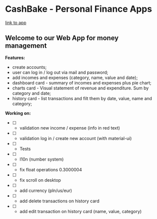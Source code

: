 # CashBake - Personal Finance Apps

[link to app](http://app.ninjacode.jfdd12.is-academy.pl/)

## Welcome to our Web App for money management

**Features:**

- create accounts;
- user can log in / log out via mail and password;
- add incomes and expenses (category, name, value and date);
- dashboard card - summary of incomes and expenses plus pie chart;
- charts card - Visual statement of revenue and expenditure. Sum by category and
  date;
- history card - list transactions and filt them by date, value, name and
  category;

**Working on:**

- [ ] - validation new income / expense (info in red text)
- [ ] - validation log in / create new account (with material-ui)
- [ ] - Tests
- [ ] - l10n (number system)
- [ ] - fix float operations 0.3000004
- [ ] - fix scroll on desktop
- [ ] - add currency (pln/us/eur)
- [ ] - add delete transactions on history card
- [ ] - add edit transaction on history card (name, value, category)
